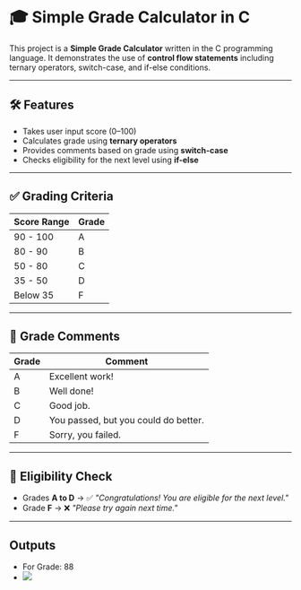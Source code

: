 # 🎓 Simple Grade Calculator in C

This project is a **Simple Grade Calculator** written in the C programming language. It demonstrates the use of **control flow statements** including ternary operators, switch-case, and if-else conditions.

---

## 🛠 Features

- Takes user input score (0–100)
- Calculates grade using **ternary operators**
- Provides comments based on grade using **switch-case**
- Checks eligibility for the next level using **if-else**

---

## ✅ Grading Criteria

| Score Range | Grade |
|-------------|--------|
| 90 - 100    | A      |
| 80 - 90     | B      |
| 50 - 80     | C      |
| 35 - 50     | D      |
| Below 35    | F      |

---

## 💬 Grade Comments

| Grade | Comment                                |
|-------|-----------------------------------------|
| A     | Excellent work!                        |
| B     | Well done!                             |
| C     | Good job.                              |
| D     | You passed, but you could do better.   |
| F     | Sorry, you failed.                     |

---

## 🎯 Eligibility Check

- Grades **A to D** → ✅ _"Congratulations! You are eligible for the next level."_
- Grade **F** → ❌ _"Please try again next time."_

---

## Outputs
- For Grade: 88
- <img src="../../images/Grade-calculation">
